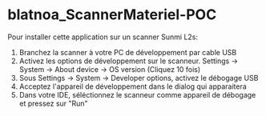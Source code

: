 # blatnoa_ScannerMateriel-POC

Pour installer cette application sur un scanner Sunmi L2s:
1. Branchez la scanner à votre PC de développement par cable USB
2. Activez les options de développement sur le scanneur. Settings -> System -> About device -> OS version (Cliquez 10 fois)
3. Sous Settings -> System -> Developer options, activez le débogage USB
4. Acceptez l'appareil de développement dans le dialog qui apparaitera
5. Dans votre IDE, séléctionnez le scanneur comme appareil de débogage et pressez sur "Run"
